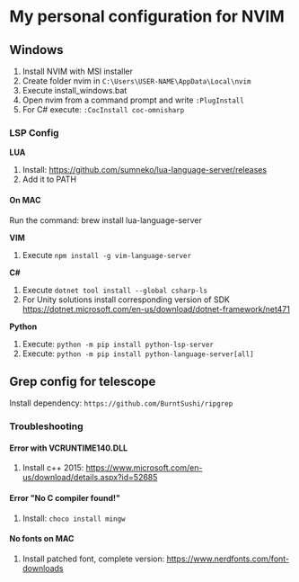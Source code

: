 # My personal configuration for NVIM

## Windows

1) Install NVIM with MSI installer
2) Create folder nvim in `C:\Users\USER-NAME\AppData\Local\nvim`
3) Execute install_windows.bat
4) Open nvim from a command prompt and write `:PlugInstall`
5) For C# execute: `:CocInstall coc-omnisharp`

### LSP Config

**LUA**

1) Install: https://github.com/sumneko/lua-language-server/releases
1) Add it to PATH

#### On MAC

Run the command: brew install lua-language-server

**VIM**

1) Execute `npm install -g vim-language-server`

**C#**

1) Execute `dotnet tool install --global csharp-ls`
2) For Unity solutions install corresponding version of SDK
   https://dotnet.microsoft.com/en-us/download/dotnet-framework/net471

**Python**

1) Execute: `python -m pip install python-lsp-server`
2) Execute: `python -m pip install python-language-server[all]`

## Grep config for telescope

Install dependency: `https://github.com/BurntSushi/ripgrep`

### Troubleshooting

#### Error with VCRUNTIME140.DLL

1) Install c++ 2015: https://www.microsoft.com/en-us/download/details.aspx?id=52685

#### Error "No C compiler found!"

1) Install: `choco install mingw`

#### No fonts on MAC

1) Install patched font, complete version: https://www.nerdfonts.com/font-downloads
